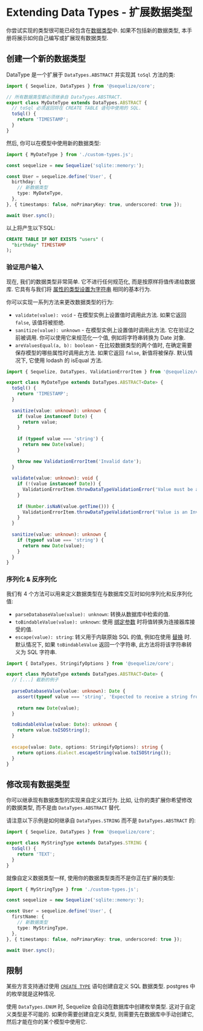 # Extending Data Types - 扩展数据类型

你尝试实现的类型很可能已经包含在[数据类型](../core-concepts/model-basics.md)中. 如果不包括新的数据类型, 本手册将展示如何自己编写或扩展现有数据类型.

## 创建一个新的数据类型

DataType 是一个扩展于 `DataTypes.ABSTRACT` 并实现其 `toSql` 方法的类:

```typescript
import { Sequelize, DataTypes } from '@sequelize/core';

// 所有数据类型都必须继承自 DataTypes.ABSTRACT.
export class MyDateType extends DataTypes.ABSTRACT {
  // toSql 必须返回将在 CREATE TABLE 语句中使用的 SQL.
  toSql() {
    return 'TIMESTAMP';
  }
}
```

然后, 你可以在模型中使用新的数据类型:

```typescript
import { MyDateType } from './custom-types.js';

const sequelize = new Sequelize('sqlite::memory:');

const User = sequelize.define('User', {
  birthday: {
    // 新数据类型
    type: MyDateType,
  },
}, { timestamps: false, noPrimaryKey: true, underscored: true });

await User.sync();
```

以上将产生以下SQL:

```sql
CREATE TABLE IF NOT EXISTS "users" (
  "birthday" TIMESTAMP
);
```

### 验证用户输入

现在, 我们的数据类型非常简单. 它不进行任何规范化, 而是按原样将值传递给数据库. 它具有与我们将 [属性的类型设置为字符串](../other-topics/other-data-types.md) 相同的基本行为.

你可以实现一系列方法来更改数据类型的行为:

- `validate(value): void` - 在模型实例上设置值时调用此方法. 如果它返回 `false`, 该值将被拒绝.
- `sanitize(value): unknown` - 在模型实例上设置值时调用此方法. 它在验证之前被调用. 你可以使用它来规范化一个值, 例如将字符串转换为 Date 对象.
- `areValuesEqual(a, b): boolean` - 在比较数据类型的两个值时, 在确定需要保存模型的哪些属性时调用此方法. 
   如果它返回 `false`, 新值将被保存. 默认情况下, 它使用 lodash 的 isEqual 方法.

```typescript
import { Sequelize, DataTypes, ValidationErrorItem } from '@sequelize/core';

export class MyDateType extends DataTypes.ABSTRACT<Date> {
  toSql() {
    return 'TIMESTAMP';
  }
  
  sanitize(value: unknown): unknown {
    if (value instanceof Date) {
      return value;
    }
    
    if (typeof value === 'string') {
      return new Date(value);
    }
    
    throw new ValidationErrorItem('Invalid date');
  }
  
  validate(value: unknown): void {
    if (!(value instanceof Date)) {
      ValidationErrorItem.throwDataTypeValidationError('Value must be a Date object');
    }
    
    if (Number.isNaN(value.getTime())) {
      ValidationErrorItem.throwDataTypeValidationError('Value is an Invalid Date');
    }
  }
  
  sanitize(value: unknown): unknown {
    if (typeof value === 'string') {
      return new Date(value);
    }
  }
}
```

### 序列化 & 反序列化

我们有 4 个方法可以用来定义数据类型在与数据库交互时如何序列化和反序列化值:

- `parseDatabaseValue(value): unknown`: 转换从数据库中检索的值.
- `toBindableValue(value): unknown`: 使用 [绑定参数](../core-concepts/raw-queries.md) 时将值转换为连接器库接受的值.
- `escape(value): string`: 转义用于内联原始 SQL 的值, 例如在使用 [替换](../core-concepts/raw-queries.md) 时. 默认情况下, 如果 `toBindableValue` 返回一个字符串, 此方法将将该字符串转义为 SQL 字符串.

```typescript
import { DataTypes, StringifyOptions } from '@sequelize/core';

export class MyDateType extends DataTypes.ABSTRACT<Date> {
  // [...] 截断的例子
  
  parseDatabaseValue(value: unknown): Date {
    assert(typeof value === 'string', 'Expected to receive a string from the database');
    
    return new Date(value);
  }

  toBindableValue(value: Date): unknown {
    return value.toISOString();
  }
  
  escape(value: Date, options: StringifyOptions): string {
    return options.dialect.escapeString(value.toISOString());
  }
}
```

## 修改现有数据类型

你可以继承现有数据类型的实现来自定义其行为. 比如, 让你的类扩展你希望修改的数据类型, 而不是由 `DataTypes.ABSTRACT` 替代. 

请注意以下示例是如何继承自 `DataTypes.STRING` 而不是 `DataTypes.ABSTRACT` 的:

```typescript
import { Sequelize, DataTypes } from '@sequelize/core';

export class MyStringType extends DataTypes.STRING {
  toSql() {
    return 'TEXT';
  }
}
```

就像自定义数据类型一样, 使用你的数据类型类而不是你正在扩展的类型:

```typescript
import { MyStringType } from './custom-types.js';

const sequelize = new Sequelize('sqlite::memory:');

const User = sequelize.define('User', {
  firstName: {
    // 新数据类型
    type: MyStringType,
  },
}, { timestamps: false, noPrimaryKey: true, underscored: true });

await User.sync();
```

## 限制

某些方言支持通过使用 [`CREATE TYPE`](https://www.postgresql.org/docs/current/sql-createtype.html) 语句创建自定义 SQL 数据类型. postgres 中的枚举就是这种情况.

使用 `DataTypes.ENUM` 时, Sequelize 会自动在数据库中创建枚举类型. 这对于自定义类型是不可能的.
如果你需要创建自定义类型, 则需要先在数据库中手动创建它, 然后才能在你的某个模型中使用它.
